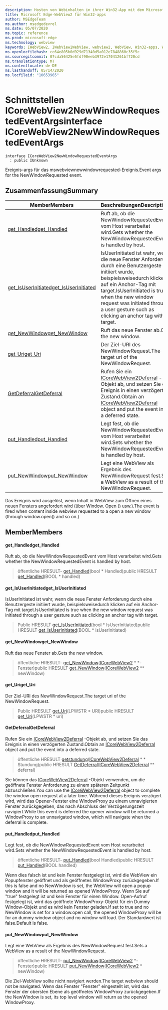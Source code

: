 ```yaml
---
description: Hosten von Webinhalten in ihrer Win32-App mit dem Microsoft Edge WebView2-Steuerelement
title: Microsoft Edge-WebView2 für Win32-apps
author: MSEdgeTeam
ms.author: msedgedevrel
ms.date: 05/07/2020
ms.topic: reference
ms.prod: microsoft-edge
ms.technology: webview
keywords: IWebView2, IWebView2WebView, webview2, WebView, Win32-apps, Win32, Edge, ICoreWebView2, ICoreWebView2Controller, Browser-Steuerelement, Edge-HTML
ms.openlocfilehash: cc64e805b0d929d71340d5a012e7848860c35f5c
ms.sourcegitcommit: 07cda56425e5fdf90eeb3972e17041261bf720cd
ms.translationtype: MT
ms.contentlocale: de-DE
ms.lasthandoff: 05/14/2020
ms.locfileid: "10653965"
---
```

# <span data-ttu-id="e9d9c-104">Schnittstellen ICoreWebView2NewWindowRequestedEventArgs</span><span class="sxs-lookup"><span data-stu-id="e9d9c-104">interface ICoreWebView2NewWindowRequestedEventArgs</span></span> 

```
interface ICoreWebView2NewWindowRequestedEventArgs
  : public IUnknown
```

<span data-ttu-id="e9d9c-105">Ereignis-args für das mswebviewnewwindowrequested-Ereignis.</span><span class="sxs-lookup"><span data-stu-id="e9d9c-105">Event args for the NewWindowRequested event.</span></span>

## <span data-ttu-id="e9d9c-106">Zusammenfassung</span><span class="sxs-lookup"><span data-stu-id="e9d9c-106">Summary</span></span>

 <span data-ttu-id="e9d9c-107">Member</span><span class="sxs-lookup"><span data-stu-id="e9d9c-107">Members</span></span>                        | <span data-ttu-id="e9d9c-108">Beschreibungen</span><span class="sxs-lookup"><span data-stu-id="e9d9c-108">Descriptions</span></span>
--------------------------------|---------------------------------------------
[<span data-ttu-id="e9d9c-109">get_Handled</span><span class="sxs-lookup"><span data-stu-id="e9d9c-109">get_Handled</span></span>](#get_handled) | <span data-ttu-id="e9d9c-110">Ruft ab, ob die NewWindowRequestedEvent vom Host verarbeitet wird.</span><span class="sxs-lookup"><span data-stu-id="e9d9c-110">Gets whether the NewWindowRequestedEvent is handled by host.</span></span>
[<span data-ttu-id="e9d9c-111">get_IsUserInitiated</span><span class="sxs-lookup"><span data-stu-id="e9d9c-111">get_IsUserInitiated</span></span>](#get_isuserinitiated) | <span data-ttu-id="e9d9c-112">IsUserInitiated ist wahr, wenn die neue Fenster Anforderung durch eine Benutzergeste initiiert wurde, beispielsweisedurch klicken auf ein Anchor-Tag mit target.</span><span class="sxs-lookup"><span data-stu-id="e9d9c-112">IsUserInitiated is true when the new window request was initiated through a user gesture such as clicking an anchor tag with target.</span></span>
[<span data-ttu-id="e9d9c-113">get_NewWindow</span><span class="sxs-lookup"><span data-stu-id="e9d9c-113">get_NewWindow</span></span>](#get_newwindow) | <span data-ttu-id="e9d9c-114">Ruft das neue Fenster ab.</span><span class="sxs-lookup"><span data-stu-id="e9d9c-114">Gets the new window.</span></span>
[<span data-ttu-id="e9d9c-115">get_Uri</span><span class="sxs-lookup"><span data-stu-id="e9d9c-115">get_Uri</span></span>](#get_uri) | <span data-ttu-id="e9d9c-116">Der Ziel-URI des NewWindowRequest.</span><span class="sxs-lookup"><span data-stu-id="e9d9c-116">The target uri of the NewWindowRequest.</span></span>
[<span data-ttu-id="e9d9c-117">GetDeferral</span><span class="sxs-lookup"><span data-stu-id="e9d9c-117">GetDeferral</span></span>](#getdeferral) | <span data-ttu-id="e9d9c-118">Rufen Sie ein [ICoreWebView2Deferral](icorewebview2deferral.md) -Objekt ab, und setzen Sie das Ereignis in einen verzögerten Zustand.</span><span class="sxs-lookup"><span data-stu-id="e9d9c-118">Obtain an [ICoreWebView2Deferral](icorewebview2deferral.md) object and put the event into a deferred state.</span></span>
[<span data-ttu-id="e9d9c-119">put_Handled</span><span class="sxs-lookup"><span data-stu-id="e9d9c-119">put_Handled</span></span>](#put_handled) | <span data-ttu-id="e9d9c-120">Legt fest, ob die NewWindowRequestedEvent vom Host verarbeitet wird.</span><span class="sxs-lookup"><span data-stu-id="e9d9c-120">Sets whether the NewWindowRequestedEvent is handled by host.</span></span>
[<span data-ttu-id="e9d9c-121">put_NewWindow</span><span class="sxs-lookup"><span data-stu-id="e9d9c-121">put_NewWindow</span></span>](#put_newwindow) | <span data-ttu-id="e9d9c-122">Legt eine WebView als Ergebnis des NewWindowRequest fest.</span><span class="sxs-lookup"><span data-stu-id="e9d9c-122">Sets a WebView as a result of the NewWindowRequest.</span></span>

<span data-ttu-id="e9d9c-123">Das Ereignis wird ausgelöst, wenn Inhalt in WebView zum Öffnen eines neuen Fensters angefordert wird (über Window. Open () usw.).</span><span class="sxs-lookup"><span data-stu-id="e9d9c-123">The event is fired when content inside webview requested to a open a new window (through window.open() and so on.)</span></span>

## <span data-ttu-id="e9d9c-124">Member</span><span class="sxs-lookup"><span data-stu-id="e9d9c-124">Members</span></span>

#### <span data-ttu-id="e9d9c-125">get_Handled</span><span class="sxs-lookup"><span data-stu-id="e9d9c-125">get_Handled</span></span> 

<span data-ttu-id="e9d9c-126">Ruft ab, ob die NewWindowRequestedEvent vom Host verarbeitet wird.</span><span class="sxs-lookup"><span data-stu-id="e9d9c-126">Gets whether the NewWindowRequestedEvent is handled by host.</span></span>

> <span data-ttu-id="e9d9c-127">öffentliche HRESULT- [get_Handled](#get_handled)(bool \* Handled)</span><span class="sxs-lookup"><span data-stu-id="e9d9c-127">public HRESULT [get_Handled](#get_handled)(BOOL \* handled)</span></span>

#### <span data-ttu-id="e9d9c-128">get_IsUserInitiated</span><span class="sxs-lookup"><span data-stu-id="e9d9c-128">get_IsUserInitiated</span></span> 

<span data-ttu-id="e9d9c-129">IsUserInitiated ist wahr, wenn die neue Fenster Anforderung durch eine Benutzergeste initiiert wurde, beispielsweisedurch klicken auf ein Anchor-Tag mit target.</span><span class="sxs-lookup"><span data-stu-id="e9d9c-129">IsUserInitiated is true when the new window request was initiated through a user gesture such as clicking an anchor tag with target.</span></span>

> <span data-ttu-id="e9d9c-130">Public HRESULT [get_IsUserInitiated](#get_isuserinitiated)(bool \* IsUserInitiated)</span><span class="sxs-lookup"><span data-stu-id="e9d9c-130">public HRESULT [get_IsUserInitiated](#get_isuserinitiated)(BOOL \* isUserInitiated)</span></span>

#### <span data-ttu-id="e9d9c-131">get_NewWindow</span><span class="sxs-lookup"><span data-stu-id="e9d9c-131">get_NewWindow</span></span> 

<span data-ttu-id="e9d9c-132">Ruft das neue Fenster ab.</span><span class="sxs-lookup"><span data-stu-id="e9d9c-132">Gets the new window.</span></span>

> <span data-ttu-id="e9d9c-133">öffentliche HRESULT- [get_NewWindow](#get_newwindow)([ICoreWebView2](icorewebview2.md) \* \*-Fenster)</span><span class="sxs-lookup"><span data-stu-id="e9d9c-133">public HRESULT [get_NewWindow](#get_newwindow)([ICoreWebView2](icorewebview2.md) \*\* newWindow)</span></span>

#### <span data-ttu-id="e9d9c-134">get_Uri</span><span class="sxs-lookup"><span data-stu-id="e9d9c-134">get_Uri</span></span> 

<span data-ttu-id="e9d9c-135">Der Ziel-URI des NewWindowRequest.</span><span class="sxs-lookup"><span data-stu-id="e9d9c-135">The target uri of the NewWindowRequest.</span></span>

> <span data-ttu-id="e9d9c-136">Public HRESULT [get_Uri](#get_uri)(LPWSTR \* URI)</span><span class="sxs-lookup"><span data-stu-id="e9d9c-136">public HRESULT [get_Uri](#get_uri)(LPWSTR \* uri)</span></span>

#### <span data-ttu-id="e9d9c-137">GetDeferral</span><span class="sxs-lookup"><span data-stu-id="e9d9c-137">GetDeferral</span></span> 

<span data-ttu-id="e9d9c-138">Rufen Sie ein [ICoreWebView2Deferral](icorewebview2deferral.md) -Objekt ab, und setzen Sie das Ereignis in einen verzögerten Zustand.</span><span class="sxs-lookup"><span data-stu-id="e9d9c-138">Obtain an [ICoreWebView2Deferral](icorewebview2deferral.md) object and put the event into a deferred state.</span></span>

> <span data-ttu-id="e9d9c-139">öffentliche HRESULT [getstundung](#getdeferral)([ICoreWebView2Deferral](icorewebview2deferral.md) \* \* Stundung)</span><span class="sxs-lookup"><span data-stu-id="e9d9c-139">public HRESULT [GetDeferral](#getdeferral)([ICoreWebView2Deferral](icorewebview2deferral.md) \*\* deferral)</span></span>

<span data-ttu-id="e9d9c-140">Sie können das [ICoreWebView2Deferral](icorewebview2deferral.md) -Objekt verwenden, um die geöffnete Fenster Anforderung zu einem späteren Zeitpunkt abzuschließen.</span><span class="sxs-lookup"><span data-stu-id="e9d9c-140">You can use the [ICoreWebView2Deferral](icorewebview2deferral.md) object to complete the window open request at a later time.</span></span> <span data-ttu-id="e9d9c-141">Während dieses Ereignis verzögert wird, wird das Opener-Fenster eine WindowProxy zu einem unnavigierten Fenster zurückgegeben, das nach Abschluss der Verzögerungszeit navigiert.</span><span class="sxs-lookup"><span data-stu-id="e9d9c-141">While this event is deferred the opener window will be returned a WindowProxy to an unnavigated window, which will navigate when the deferral is complete.</span></span>

#### <span data-ttu-id="e9d9c-142">put_Handled</span><span class="sxs-lookup"><span data-stu-id="e9d9c-142">put_Handled</span></span> 

<span data-ttu-id="e9d9c-143">Legt fest, ob die NewWindowRequestedEvent vom Host verarbeitet wird.</span><span class="sxs-lookup"><span data-stu-id="e9d9c-143">Sets whether the NewWindowRequestedEvent is handled by host.</span></span>

> <span data-ttu-id="e9d9c-144">öffentliche HRESULT- [put_Handled](#put_handled)(bool Handled)</span><span class="sxs-lookup"><span data-stu-id="e9d9c-144">public HRESULT [put_Handled](#put_handled)(BOOL handled)</span></span>

<span data-ttu-id="e9d9c-145">Wenn dies falsch ist und kein Fenster festgelegt ist, wird die WebView ein Popupfenster geöffnet und als geöffnetes WindowProxy zurückgegeben.</span><span class="sxs-lookup"><span data-stu-id="e9d9c-145">If this is false and no NewWindow is set, the WebView will open a popup window and it will be returned as opened WindowProxy.</span></span> <span data-ttu-id="e9d9c-146">Wenn Sie auf "true" festgelegt ist und kein Fenster für einen Window. Open-Aufruf festgelegt ist, wird das geöffnete WindowProxy-Objekt für ein Dummy Window-Objekt und es wird kein Fenster geladen.</span><span class="sxs-lookup"><span data-stu-id="e9d9c-146">If set to true and no NewWindow is set for a window.open call, the opened WindowProxy will be for an dummy window object and no window will load.</span></span> <span data-ttu-id="e9d9c-147">Der Standardwert ist false.</span><span class="sxs-lookup"><span data-stu-id="e9d9c-147">Default is false.</span></span>

#### <span data-ttu-id="e9d9c-148">put_NewWindow</span><span class="sxs-lookup"><span data-stu-id="e9d9c-148">put_NewWindow</span></span> 

<span data-ttu-id="e9d9c-149">Legt eine WebView als Ergebnis des NewWindowRequest fest.</span><span class="sxs-lookup"><span data-stu-id="e9d9c-149">Sets a WebView as a result of the NewWindowRequest.</span></span>

> <span data-ttu-id="e9d9c-150">öffentliche HRESULT- [put_NewWindow](#put_newwindow)([ICoreWebView2](icorewebview2.md) \*-Fenster)</span><span class="sxs-lookup"><span data-stu-id="e9d9c-150">public HRESULT [put_NewWindow](#put_newwindow)([ICoreWebView2](icorewebview2.md) \* newWindow)</span></span>

<span data-ttu-id="e9d9c-151">Die Ziel-WebView sollte nicht navigiert werden.</span><span class="sxs-lookup"><span data-stu-id="e9d9c-151">The target webview should not be navigated.</span></span> <span data-ttu-id="e9d9c-152">Wenn das Fenster "Fenster" eingestellt ist, wird das Fenster der obersten Ebene als geöffnetes WindowProxy zurückgegeben.</span><span class="sxs-lookup"><span data-stu-id="e9d9c-152">If the NewWindow is set, its top level window will return as the opened WindowProxy.</span></span>

